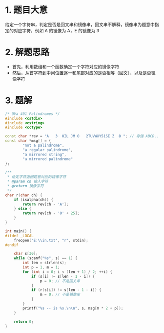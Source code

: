 

# 1. 题目大意

给定一个字符串，判定是否是回文串和镜像串，回文串不解释，镜像串为题意中指定的对应字符，例如 A 的镜像为 A，E 的镜像为 3

# 2. 解题思路

- 首先，利用数组和一个函数确定一个字符对应的镜像字符
- 然后，从首字符到中间位置逐一和尾部对应的是否相等（回文）、以及是否镜像字符

# 3. 题解

```C++
/* UVa 401 Palindromes */
#include <cstdio>
#include <cstring>
#include <cctype>

const char *rev = "A   3  HIL JM O   2TUVWXY51SE Z  8 "; // 存储 ABCD...Z1234..9 对应的镜像字符串
const char *msg[] = {
        "not a palindrome",
        "a regular palindrome",
        "a mirrored string",
        "a mirrored palindrome"
};

/**
 * 给定字符返回题意对应的镜像字符
 * @param ch 输入字符
 * @return 镜像字符
 */
char r(char ch) {
    if (isalpha(ch)) {
        return rev[ch - 'A'];
    } else {
        return rev[ch - '0' + 25];
    }
}

int main() {
#ifdef _LOCAL
    freopen("E:\\in.txt", "r", stdin);
#endif

    char s[30];
    while (scanf("%s", s) == 1) {
        int len = strlen(s);
        int p = 1, m = 1;
        for (int i = 0; i < (len + 1) / 2; ++i) {
            if (s[i] != s[len - 1 - i]) {
                p = 0; // 不是回文串
            }
            if (r(s[i]) != s[len - 1 - i]) {
                m = 0; // 不是镜像串
            }
        }
        printf("%s -- is %s.\n\n", s, msg[m * 2 + p]);
    }

    return 0;
}
```